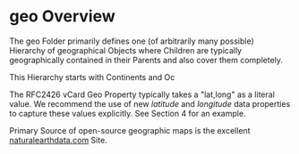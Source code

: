 # geo Overview
 
The geo Folder primarily defines one (of arbitrarily many possible) Hierarchy of geographical Objects where Children are typically geographically contained in their Parents and also cover them completely. 

This Hierarchy starts with Continents and Oc

The RFC2426 vCard Geo Property typically takes a "lat,long" as a literal value. We recommend the use of new _latitude_ and _longitude_ data properties to capture these values explicitly. See Section 4 for an example. 

Primary Source of open-source geographic maps is the excellent 
[naturalearthdata.com](https://www.naturalearthdata.com/downloads/)  Site. 
